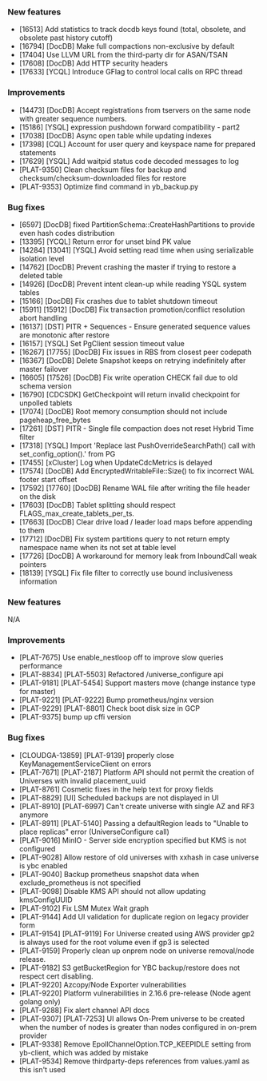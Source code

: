 ### New features

* [16513] Add statistics to track docdb keys found (total, obsolete, and obsolete past history cutoff)
* [16794] [DocDB] Make full compactions non-exclusive by default
* [17404] Use LLVM URL from the third-party dir for ASAN/TSAN
* [17608] [DocDB] Add HTTP security headers
* [17633] [YCQL] Introduce GFlag to control local calls on RPC thread

### Improvements

* [14473] [DocDB] Accept registrations from tservers on the same node with greater sequence numbers.
* [15186] [YSQL] expression pushdown forward compatibility - part2
* [17038] [DocDB] Async open table while updating indexes
* [17398] [CQL] Account for user query and keyspace name for prepared statements
* [17629] [YSQL] Add waitpid status code decoded messages to log
* [PLAT-9350] Clean checksum files for backup and checksum/checksum-downloaded files for restore
* [PLAT-9353] Optimize find command in yb_backup.py

### Bug fixes

* [6597] [DocDB] fixed PartitionSchema::CreateHashPartitions to provide even hash codes distribution
* [13395] [YCQL] Return error for unset bind PK value
* [14284] [13041] [YSQL] Avoid setting read time when using serializable isolation level
* [14762] [DocDB] Prevent crashing the master if trying to restore a deleted table
* [14926] [DocDB] Prevent intent clean-up while reading YSQL system tables
* [15166] [DocDB] Fix crashes due to tablet shutdown timeout
* [15911] [15912] [DocDB] Fix transaction promotion/conflict resolution abort handling
* [16137] [DST] PITR + Sequences - Ensure generated sequence values are monotonic after restore
* [16157] [YSQL] Set PgClient session timeout value
* [16267] [17755] [DocDB] Fix issues in RBS from closest peer codepath
* [16367] [DocDB] Delete Snapshot keeps on retrying indefinitely after master failover
* [16605] [17526] [DocDB] Fix write operation CHECK fail due to old schema version
* [16790] [CDCSDK] GetCheckpoint will return invalid checkpoint for unpolled tablets
* [17074] [DocDB] Root memory consumption should not include pageheap_free_bytes
* [17261] [DST] PITR - Single file compaction does not reset Hybrid Time filter
* [17318] [YSQL] Import 'Replace last PushOverrideSearchPath() call with set_config_option().' from PG
* [17455] [xCluster] Log when UpdateCdcMetrics is delayed
* [17574] [DocDB] Add EncryptedWritableFile::Size() to fix incorrect WAL footer start offset
* [17592] [17760] [DocDB] Rename WAL file after writing the file header on the disk
* [17603] [DocDB] Tablet splitting should respect FLAGS_max_create_tablets_per_ts.
* [17663] [DocDB] Clear drive load / leader load maps before appending to them
* [17712] [DocDB] Fix system partitions query to not return empty namespace name when its not set at table level
* [17726] [DocDB] A workaround for memory leak from InboundCall weak pointers
* [18139] [YSQL] Fix file filter to correctly use bound inclusiveness information

### New features

N/A


### Improvements

* [PLAT-7675] Use enable_nestloop off to improve slow queries performance
* [PLAT-8834] [PLAT-5503] Refactored /universe_configure api
* [PLAT-9181] [PLAT-5454] Support masters move (change instance type for master)
* [PLAT-9221] [PLAT-9222] Bump prometheus/nginx version
* [PLAT-9229] [PLAT-8801] Check boot disk size in GCP
* [PLAT-9375] bump up cffi version

### Bug fixes

* [CLOUDGA-13859] [PLAT-9139] properly close KeyManagementServiceClient on errors
* [PLAT-7671] [PLAT-2187] Platform API should not permit the creation of Universes with invalid placement_uuid
* [PLAT-8761] Cosmetic fixes in the help text for proxy fields
* [PLAT-8829] [UI] Scheduled backups are not displayed in UI
* [PLAT-8910] [PLAT-6997] Can't create universe with single AZ and RF3 anymore
* [PLAT-8911] [PLAT-5140] Passing a defaultRegion leads to "Unable to place replicas" error (UniverseConfigure call)
* [PLAT-9016] MinIO - Server side encryption specified but KMS is not configured
* [PLAT-9028] Allow restore of old universes with xxhash in case universe is ybc enabled
* [PLAT-9040] Backup prometheus snapshot data when exclude_prometheus is not specified
* [PLAT-9098] Disable KMS API should not allow updating kmsConfigUUID
* [PLAT-9102] Fix LSM Mutex Wait graph
* [PLAT-9144] Add UI validation for duplicate region on legacy provider form
* [PLAT-9154] [PLAT-9119] For Universe created using AWS provider gp2 is always used for the root volume even if gp3 is selected
* [PLAT-9159] Properly clean up onprem node on universe removal/node release.
* [PLAT-9182] S3 getBucketRegion for YBC backup/restore does not respect cert disabling.
* [PLAT-9220] Azcopy/Node Exporter vulnerabilities
* [PLAT-9220] Platform vulnerabilities in 2.16.6 pre-release (Node agent golang only)
* [PLAT-9288] Fix alert channel API docs
* [PLAT-9307] [PLAT-7253] UI allows On-Prem universe to be created when the number of nodes is greater than nodes configured in on-prem provider
* [PLAT-9338] Remove EpollChannelOption.TCP_KEEPIDLE setting from yb-client, which was added by mistake
* [PLAT-9534] Remove thirdparty-deps references from values.yaml as this isn't used